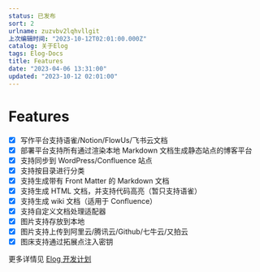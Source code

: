```yaml
---
status: 已发布
sort: 2
urlname: zuzvbv2lqhvllgit
上次编辑时间: "2023-10-12T02:01:00.000Z"
catalog: 关于Elog
tags: Elog-Docs
title: Features
date: "2023-04-06 13:31:00"
updated: "2023-10-12 02:01:00"
---
```


# Features

- [x] 写作平台支持语雀/Notion/FlowUs/飞书云文档
- [x] 部署平台支持所有通过渲染本地 Markdown 文档生成静态站点的博客平台
- [x] 支持同步到 WordPress/Confluence 站点
- [x] 支持按目录进行分类
- [x] 支持生成带有 Front Matter 的 Markdown 文档
- [x] 支持生成 HTML 文档，并支持代码高亮（暂只支持语雀）
- [x] 支持生成 wiki 文档（适用于 Confluence）
- [x] 支持自定义文档处理适配器
- [x] 图片支持存放到本地
- [x] 图片支持上传到阿里云/腾讯云/Github/七牛云/又拍云
- [x] 图床支持通过拓展点注入密钥

更多详情见 [Elog 开发计划](https://1874.notion.site/Elog-91dd2037c9c847e6bc90b712b124189c)
